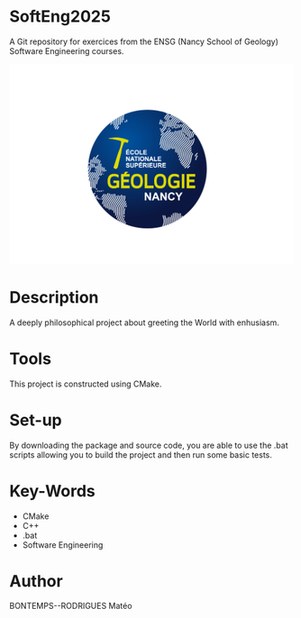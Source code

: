 # SoftEng2025

A Git repository for exercices from the ENSG (Nancy School of Geology) Software Engineering courses.

![logo de l'ENSG](./Geologie-Nancy-logo.png)

# Description

A deeply philosophical project about greeting the World with enhusiasm.

# Tools

This project is constructed using CMake.

# Set-up

By downloading the package and source code, you are able to use the .bat scripts allowing you to 
build the project and then run some basic tests.

# Key-Words
* CMake
* C++
* .bat
* Software Engineering

# Author

BONTEMPS--RODRIGUES Matéo
